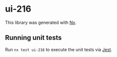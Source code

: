 # ui-216

This library was generated with [Nx](https://nx.dev).

## Running unit tests

Run `nx test ui-216` to execute the unit tests via [Jest](https://jestjs.io).
